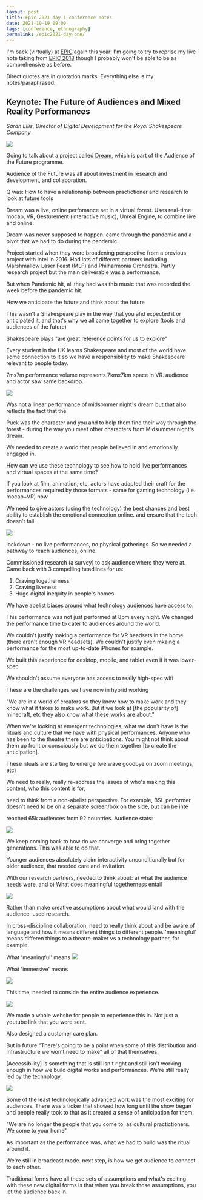 ```yaml
---
layout: post
title: Epic 2021 day 1 conference notes
date: 2021-10-19 09:00
tags: [conference, ethnography]
permalink: /epic2021-day-one/
---
```

I'm back (virtually) at [EPIC](https://2021.epicpeople.org/) again this year! I'm going to try to reprise my live note taking from [EPIC 2018](https://robinkwong.com/epic2018_summary) though I probably won't be able to be as comprehensive as before.

Direct quotes are in quotation marks. Everything else is my notes/paraphrased.


## Keynote: The Future of Audiences and Mixed Reality Performances
_Sarah Ellis, Director of Digital Development for the Royal Shakespeare Company_

![](/images/epic2021/opening.png)


Going to talk about a project called [Dream](https://www.rsc.org.uk/news/dream-on-demand), which is part of the Audience of the Future programme.

Audience of the Future was all about investment in research and development, and collaboration.

Q was: How to have a relationship between practictioner and research to look at future tools


Dream was a live, online perfomance set in a virtual forest. Uses real-time mocap, VR, Gesturement (interactive music), Unreal Engine, to combine live and online.

Dream was never supposed to happen. came through the pandemic and a pivot that we had to do during the pandemic.

Project started when they were broadening perspective from a previous project with Intel in 2016. Had lots of different partners including Marshmallow Laser Feast (MLF) and Philharmonia Orchestra. Partly research project but the main deliverable was a performance.

But when Pandemic hit, all they had was this music that was recorded the week before the pandemic hit.

How we anticipate the future and think about the future

This wasn't a Shakespeare play in the way that you ahd expected it or anticipated it, and that's why we all came together to explore (tools and audiences of the future)

Shakespeare plays "are great reference points for us to explore"

Every student in the UK learns Shakespeare and most of the world have some connection to it so we have a responsibliity to make Shakespeare relevant to people today. 

7mx7m performance volume represents 7kmx7km space in VR. audience and actor saw same backdrop. 

![](/images/epic2021/mocap.png)

Was not a linear performance of midsommer night's dream but that also reflects the fact that the

Puck was the character and you ahd to help them find their way through the forest - during the way you meet other characters from Midsummer night's dream. 

We needed to create a world that people believed in and emotionally engaged in.

How can we use these technology to see how to hold live performances and virtual spaces at the same time?

If you look at film, animation, etc, actors have adapted their craft for the performances required by those formats - same for gaming technology (i.e. mocap+VR) now.

We need to give actors (using the technology) the best chances and best ability to establish the emotional connection online. and ensure that the tech doesn't fail.

![](/images/epic2021/production.png)

lockdown - no live performances, no physical gatherings. So we needed a pathway to reach audiences, online. 

Commissioned research (a survey) to ask audience where they were at. Came back with 3 compelling headlines for us:

1. Craving togetherness
2. Craving liveness
3. Huge digital inequity in people's homes.

We have abelist biases around what technology audiences have access to. 

This performance was not just performed at 8pm every night. We changed the performance time to cater to audiences around the world.

We couldn't justify making a performance for VR headsets in the home (there aren't enough VR headsets). We couldn't justify even mkaing a performance for the most up-to-date iPhones for example.

We built this experience for desktop, mobile, and tablet even if it was lower-spec

We shouldn't assume everyone has access to really high-spec wifi

These are the challenges we have now in hybrid working

"We are in a world of creators so they know how to make work and they know what it takes to make work. But if we look at [the popularity of] minecraft, etc they also know what these works are about."

When we're looking at emergent technologies, what we don't have is the rituals and culture that we have with physical performances. Anyone who has been to the theatre there are anticipations. You might not think about them up front or consciously but we do them together [to create the anticipation].

These rituals are starting to emerge (we wave goodbye on zoom meetings, etc)

We need to really, really re-address the issues of who's making this content, who this content is for,

need to think from a non-abelist perspective. For example, BSL performer doesn't need to be on a separate screen/box on the side, but can be inte

reached 65k audiences from 92 countries. Audience stats:

![](/images/epic2021/audiencestats.png)

We keep coming back to how do we converge and bring together generations. This was able to do that.

Younger audiences absolutely claim interactivity unconditionally but for older audience, that needed care and invitation.

With our research partners, needed to think about: a) what the audience needs were, and b) What does meaningful togetherness entail

![](/images/epic2021/audienceneeds.png)

Rather than make creative assumptions about what would land with the audience, used research.

In cross-discipline collaboration, need to really think about and be aware of language and how it means different things to different people. 'meaningful' means differen things to a theatre-maker vs a technology partner, for example.

What 'meaningful' means
![](/images/epic2021/meaningful.png)

What 'immersive' means

![](/images/epic2021/immersive.png)

This time, needed to conside the entire audience experience.

![](/images/epic2021/journey.png)

We made a whole website for people to experience this in. Not just a youtube link that you were sent. 

Also designed a customer care plan.

But in future "There's going to be a point when some of this distribution and infrastructure we won't need to make" all of that themselves. 

[Accessibility] is something that is still isn't right and still isn't working enough in how we build digital works and performances. We're still really led by the technology.

![](/images/epic2021/accessibility.png)

Some of the least technologically advanced work was the most exciting for audiences. There was a ticker that showed how long until the show began and people really took to that as it created a sense of anticipation for them.

"We are no longer the people that you come to, as cultural practictioners. We come to your home"

As important as the performance was, what we had to build was the ritual around it. 

We're still in broadcast mode. next step, is how we get audience to connect to each other.

Traditional forms have all these sets of assumptions and what's exciting with these new digital forms is that when you break those assumptions, you let the audience back in.